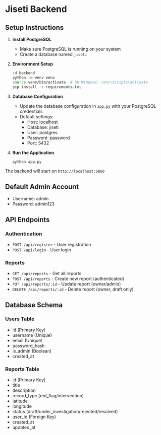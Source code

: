 # Jiseti Backend

## Setup Instructions

1. **Install PostgreSQL**
   - Make sure PostgreSQL is running on your system
   - Create a database named `jiseti`

2. **Environment Setup**
   ```bash
   cd backend
   python -m venv venv
   source venv/bin/activate  # On Windows: venv\Scripts\activate
   pip install -r requirements.txt
   ```

3. **Database Configuration**
   - Update the database configuration in `app.py` with your PostgreSQL credentials
   - Default settings:
     - Host: localhost
     - Database: jiseti
     - User: postgres
     - Password: password
     - Port: 5432

4. **Run the Application**
   ```bash
   python app.py
   ```

The backend will start on `http://localhost:5000`

## Default Admin Account
- Username: admin
- Password: admin123

## API Endpoints

### Authentication
- `POST /api/register` - User registration
- `POST /api/login` - User login

### Reports
- `GET /api/reports` - Get all reports
- `POST /api/reports` - Create new report (authenticated)
- `PUT /api/reports/:id` - Update report (owner/admin)
- `DELETE /api/reports/:id` - Delete report (owner, draft only)

## Database Schema

### Users Table
- id (Primary Key)
- username (Unique)
- email (Unique)
- password_hash
- is_admin (Boolean)
- created_at

### Reports Table
- id (Primary Key)
- title
- description
- record_type (red_flag/intervention)
- latitude
- longitude
- status (draft/under_investigation/rejected/resolved)
- user_id (Foreign Key)
- created_at
- updated_at
